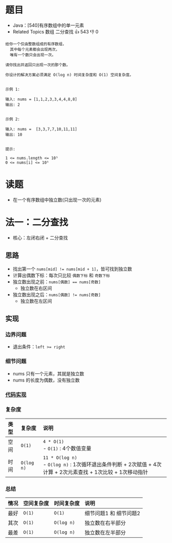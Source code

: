 # 题目

- Java：[540]有序数组中的单一元素
- Related Topics 数组 二分查找 👍 543 👎 0

```text
给你一个仅由整数组成的有序数组，
  其中每个元素都会出现两次，
  唯有一个数只会出现一次。 

请你找出并返回只出现一次的那个数。 

你设计的解决方案必须满足 O(log n) 时间复杂度和 O(1) 空间复杂度。 


示例 1: 

输入: nums = [1,1,2,3,3,4,4,8,8]
输出: 2


示例 2: 

输入: nums =  [3,3,7,7,10,11,11]
输出: 10


提示: 

1 <= nums.length <= 10⁵ 
0 <= nums[i] <= 10⁵ 
```

# 读题

- 在一个有序数组中独立数(只出现一次的元素)

# 法一：二分查找

- 核心：左闭右闭 + 二分查找

## 思路

- 找出第一个 `nums[mid] != nums[mid + 1]`，皆可找到独立数
- 计算出偶数下标：每次只比较 `偶数下标` 和 `奇数下标`
- 独立数出现之前：`nums[偶数] == nums[奇数]`
  - 独立数在右区间
- 独立数出现之后：`nums[偶数] != nums[奇数]`
  - 独立数在左区间

## 实现

### 边界问题

- 退出条件：`left >= right`

### 细节问题

- nums 只有一个元素，其就是独立数
- nums 的长度为偶数，没有独立数

### [代码实现](Demo01.java)

### 复杂度

类型 | 复杂度 | 说明
:--- |:--- |:---
空间 | `O(1)` | `4 * O(1)` </br> - `O(1)` : 4个数值变量
时间 | `O(log n)` | `11 * O(log n)` </br> - `O(log n)` : 1次循环退出条件判断 + 2次赋值 + 4次计算 + 2次元素查找 + 1次比较 + 1次移动指针

### 总结

情况 | 空间复杂度 | 时间复杂度 | 说明
:--- |:--- |:--- |:---
最好 | `O(1)` | `O(1)` | 细节问题1 和 细节问题2
其次 | `O(1)` | `O(log n)` | 独立数在右半部分
最差 | `O(1)` | `O(log n)` | 独立数在左半部分

